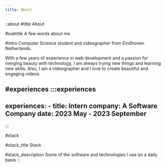 ```yaml
---
title: About
---
```


::about
#title
About

#subtitle
A few words about me

#intro
Computer Science student and videographer from Eindhoven. Netherlands.

With a few years of experience in web development and a passion for merging beauty with technology, I am always trying new things and learning new skills.
Also, I am a videographer and I love to create beautiful and engaging videos.

#experiences
  :::experiences
  ---
  experiences:
    - title: Intern
      company: A Software Company
      date: 2023 May - 2023 September
  ---
  :::

#stack

#stack_title
Stack

#stack_description
Some of the software and technologies I use on a daily basis
::
